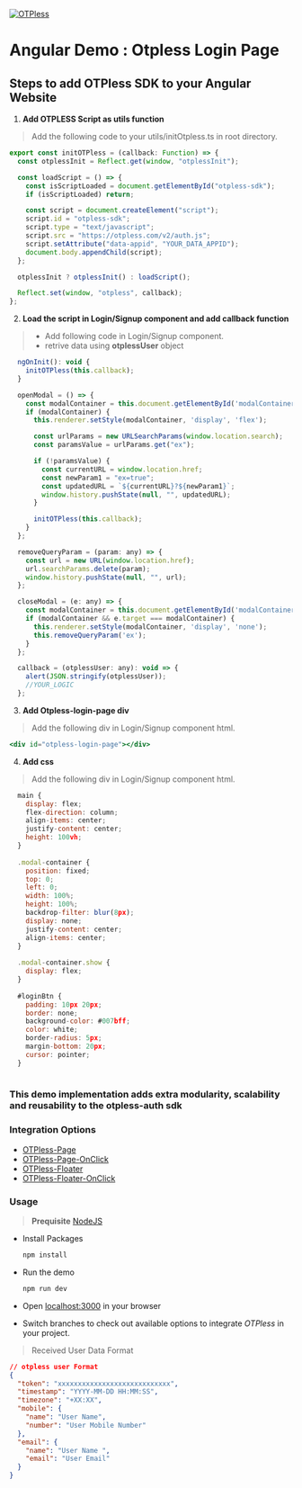 [![OTPless](https://d1j61bbz9a40n6.cloudfront.net/website/home/v4/logo/white_logo.svg)](https://otpless.com/platforms/angular)

# Angular Demo : Otpless Login Page

## Steps to add OTPless SDK to your Angular Website

1. **Add OTPLESS Script as utils function**

> Add the following code to your utils/initOtpless.ts in root directory.

```JavaScript
export const initOTPless = (callback: Function) => {
  const otplessInit = Reflect.get(window, "otplessInit");

  const loadScript = () => {
    const isScriptLoaded = document.getElementById("otpless-sdk");
    if (isScriptLoaded) return;

    const script = document.createElement("script");
    script.id = "otpless-sdk";
    script.type = "text/javascript";
    script.src = "https://otpless.com/v2/auth.js";
    script.setAttribute("data-appid", "YOUR_DATA_APPID");
    document.body.appendChild(script);
  };

  otplessInit ? otplessInit() : loadScript();

  Reflect.set(window, "otpless", callback);
};


```

2. **Load the script in Login/Signup component and add callback function**

> - Add following code in Login/Signup component.
> - retrive data using **otplessUser** object

```jsx
  ngOnInit(): void {
    initOTPless(this.callback);
  }

  openModal = () => {
    const modalContainer = this.document.getElementById('modalContainer');
    if (modalContainer) {
      this.renderer.setStyle(modalContainer, 'display', 'flex');

      const urlParams = new URLSearchParams(window.location.search);
      const paramsValue = urlParams.get("ex");

      if (!paramsValue) {
        const currentURL = window.location.href;
        const newParam1 = "ex=true";
        const updatedURL = `${currentURL}?${newParam1}`;
        window.history.pushState(null, "", updatedURL);
      }

      initOTPless(this.callback);
    }
  };

  removeQueryParam = (param: any) => {
    const url = new URL(window.location.href);
    url.searchParams.delete(param);
    window.history.pushState(null, "", url);
  };

  closeModal = (e: any) => {
    const modalContainer = this.document.getElementById('modalContainer');
    if (modalContainer && e.target === modalContainer) {
      this.renderer.setStyle(modalContainer, 'display', 'none');
      this.removeQueryParam('ex');
    }
  };

  callback = (otplessUser: any): void => {
    alert(JSON.stringify(otplessUser));
    //YOUR_LOGIC
  };
```

3. **Add Otpless-login-page div**

> Add the following div in Login/Signup component html.

```jsx
<div id="otpless-login-page"></div>
```
4. **Add css**

> Add the following div in Login/Signup component html.

```jsx
  main {
    display: flex;
    flex-direction: column;
    align-items: center;
    justify-content: center;
    height: 100vh;
  }
  
  .modal-container {
    position: fixed;
    top: 0;
    left: 0;
    width: 100%;
    height: 100%;
    backdrop-filter: blur(8px);
    display: none;
    justify-content: center;
    align-items: center;
  }
  
  .modal-container.show {
    display: flex;
  }
  
  #loginBtn {
    padding: 10px 20px;
    border: none;
    background-color: #007bff;
    color: white;
    border-radius: 5px;
    margin-bottom: 20px;
    cursor: pointer;
  }
  
```

### This demo implementation adds extra modularity, scalability and reusability to the otpless-auth sdk

### Integration Options

- [OTPless-Page](https://github.com/sjariN/otpless-angular-demo/)
- [OTPless-Page-OnClick](https://github.com/sjariN/otpless-angular-demo/tree/on-button-click-login-page)
- [OTPless-Floater](https://github.com/sjariN/otpless-angular-demo/tree/widget)
- [OTPless-Floater-OnClick](https://github.com/sjariN/otpless-angular-demo/tree/on-button-click-widget)

### Usage

> **Prequisite** [NodeJS](https://nodejs.org/en)

- Install Packages

  ```bash
  npm install
  ```

- Run the demo

  ```bash
  npm run dev
  ```

- Open [localhost:3000](http://localhost:3000) in your browser
- Switch branches to check out available options to integrate _OTPless_ in your project.

> Received User Data Format

```json
// otpless user Format
{
  "token": "xxxxxxxxxxxxxxxxxxxxxxxxxxxx",
  "timestamp": "YYYY-MM-DD HH:MM:SS",
  "timezone": "+XX:XX",
  "mobile": {
    "name": "User Name",
    "number": "User Mobile Number"
  },
  "email": {
    "name": "User Name ",
    "email": "User Email"
  }
}
```